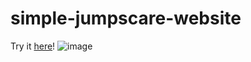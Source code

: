 # simple-jumpscare-website
Try it [here](https://simple-jumpscare-website-prsxumkay-badpotato1007s-projects.vercel.app/)!
![image](https://github.com/user-attachments/assets/92a177b4-6f61-49d8-a8e2-0c33e04612f5)

